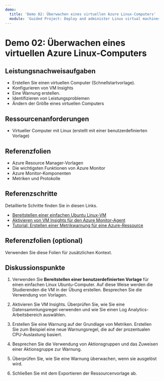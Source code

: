 ```yaml
---
demo:
  title: 'Demo 02: Überwachen eines virtuellen Azure Linux-Computers'
  module: 'Guided Project: Deploy and administer Linux virtual machines'
---
```


# Demo 02: Überwachen eines virtuellen Azure Linux-Computers

## Leistungsnachweisaufgaben

+ Erstellen Sie einen virtuellen Computer (Schnellstartvorlage).
+ Konfigurieren von VM Insights
+ Eine Warnung erstellen.  
+ Identifizieren von Leistungsproblemen 
+ Ändern der Größe eines virtuellen Computers 

## Ressourcenanforderungen

+ Virtueller Computer mit Linux (erstellt mit einer benutzerdefinierten Vorlage)

## Referenzfolien 

+ Azure Resource Manager-Vorlagen
+ Die wichtigsten Funktionen von Azure Monitor
+ Azure Monitor-Komponenten
+ Metriken und Protokolle

  
## Referenzschritte

Detaillierte Schritte finden Sie in diesen Links.

+ [Bereitstellen einer einfachen Ubuntu Linux-VM](https://learn.microsoft.com/azure/virtual-machines/linux/quick-create-template)
+ [Aktivieren von VM Insights für den Azure Monitor-Agent](https://learn.microsoft.com/azure/azure-monitor/vm/vminsights-enable-portal#enable-vm-insights-for-azure-monitor-agent) 
+ [Tutorial: Erstellen einer Metrikwarnung für eine Azure-Ressource](https://learn.microsoft.com/azure/azure-monitor/alerts/alerts-create-metric-alert-rule)


## Referenzfolien (optional)

Verwenden Sie diese Folien für zusätzlichen Kontext.



## Diskussionspunkte

1. Verwenden Sie **Bereitstellen einer benutzerdefinierten Vorlage** für einen einfachen Linux Ubuntu-Computer. Auf diese Weise werden die Studierenden die VM in der Übung erstellen. Besprechen Sie die Verwendung von Vorlagen. 

1. Aktivieren Sie VM Insights. Überprüfen Sie, wie Sie eine Datensammlungsregel verwenden und wie Sie einen Log Analytics-Arbeitsbereich auswählen. 

1. Erstellen Sie eine Warnung auf der Grundlage von Metriken. Erstellen Sie zum Beispiel eine neue Warnungsregel, die auf der prozentualen CPU-Auslastung basiert.

1. Besprechen Sie die Verwendung von Aktionsgruppen und das Zuweisen einer Aktionsgruppe zur Warnung. 

1. Überprüfen Sie, wie Sie eine Warnung überwachen, wenn sie ausgelöst wird.

1. Schließen Sie mit dem Exportieren der Ressourcenvorlage ab. 
